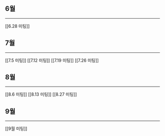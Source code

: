 ## 6월
---
[[6.28 미팅]]

## 7월
---
[[7.5 미팅]]
[[7.12 미팅]]
[[7.19 미팅]]
[[7.26 미팅]]

## 8월
---
[[8.6 미팅]]
[[8.13 미팅]]
[[8.27 미팅]]

## 9월
---
[[9월 미팅]]
